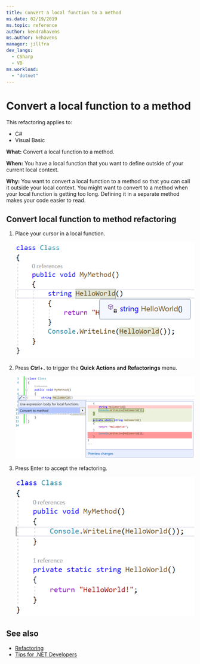 ```yaml
---
title: Convert a local function to a method
ms.date: 02/19/2019
ms.topic: reference
author: kendrahavens
ms.author: kehavens
manager: jillfra
dev_langs:
  - CSharp
  - VB
ms.workload:
  - "dotnet"
---
```

# Convert a local function to a method

This refactoring applies to:

- C#
- Visual Basic

**What:** Convert a local function to a method.

**When:** You have a local function that you want to define outside of your current local context.

**Why:** You want to convert a local function to a method so that you can call it outside your local context. You might want to convert to a method when your local function is getting too long. Defining it in a separate method makes your code easier to read.

## Convert local function to method refactoring

1. Place your cursor in a local function.

    ![Convert local function to method](media/convert-local-function-to-method.png)

2. Press **Ctrl**+**.** to trigger the **Quick Actions and Refactorings** menu.

    ![Convert local function to method code fix](media/convert-local-function-to-method-codefix.png)

2. Press Enter to accept the refactoring.

    ![Convert local function to method result](media/convert-local-function-to-method-result.png)

## See also

- [Refactoring](../refactoring-in-visual-studio.md)
- [Tips for .NET Developers](../../ide/visual-studio-2017-for-dotnet-developers.md)
